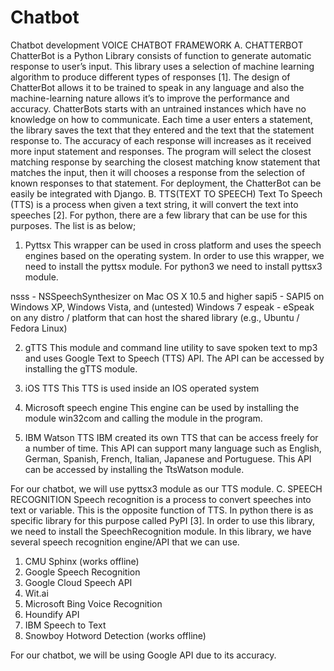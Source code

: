 # Chatbot
Chatbot development 
VOICE CHATBOT FRAMEWORK
A.	CHATTERBOT
	ChatterBot is a Python Library consists of function to generate automatic response to user’s input. This library uses a selection of machine learning algorithm to produce different types of responses [1].
	The design of ChatterBot allows it to be trained to speak in any language and also the machine-learning nature allows it’s to improve the performance and accuracy. 
ChatterBots starts with an untrained instances which have no knowledge on how to communicate. Each time a user enters a statement, the library saves the text that they entered and the text that the statement response to. The accuracy of each response will increases as it received more input statement and responses. The program will select the closest matching response by searching the closest matching know statement that matches the input, then it will chooses a response from the selection of known responses to that statement.
	For deployment, the ChatterBot can be easily be integrated with Django.
B.	TTS(TEXT TO SPEECH)
	Text To Speech (TTS) is a process when given a text string, it will convert the text into speeches [2]. For python, there are a few library that can be use for this purposes. The list is as below;
1)	Pyttsx
This wrapper can be used in cross platform and uses the speech engines based on the operating system. In order to use this wrapper, we need to install the pyttsx module. For python3 we need to install pyttsx3 module.

nsss - NSSpeechSynthesizer on Mac OS X 10.5 and higher
sapi5 - SAPI5 on Windows XP, Windows Vista, and (untested) Windows 7
espeak - eSpeak on any distro / platform that can host the shared library (e.g., Ubuntu / Fedora Linux)

2)	gTTS
This module and command line utility to save spoken text to mp3 and uses Google Text to Speech (TTS) API. The API can be accessed by installing the gTTS module.

3)	iOS TTS
This TTS is used inside an IOS operated system

4)	Microsoft speech engine
This engine can be used by installing the module win32com and calling the module in the program.

5)	IBM Watson TTS
IBM created its own TTS that can be access freely for a number of time. This API can support many language such as English, German, Spanish, French, Italian, Japanese and Portuguese. This API can be accessed by installing the TtsWatson module.

For our chatbot, we will use pyttsx3 module as our TTS module.
C.	SPEECH RECOGNITION
	Speech recognition is a process to convert speeches into text or variable. This is the opposite function of TTS. In python there is as specific library for this purpose called PyPI [3]. In order to use this library, we need to install the SpeechRecognition module.
	In this library, we have several speech recognition engine/API that we can use.

1)	CMU Sphinx (works offline)
2)	Google Speech Recognition
3)	Google Cloud Speech API
4)	Wit.ai
5)	Microsoft Bing Voice Recognition
6)	Houndify API
7)	IBM Speech to Text
8)	Snowboy Hotword Detection (works offline)

For our chatbot, we will be using Google API due to its accuracy.

